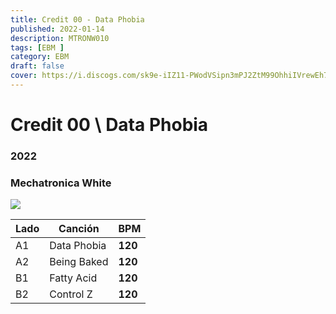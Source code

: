 ```yaml
---
title: Credit 00 - Data Phobia
published: 2022-01-14
description: MTRONW010
tags: [EBM ]
category: EBM
draft: false
cover: https://i.discogs.com/sk9e-iIZ11-PWodVSipn3mPJ2ZtM99OhhiIVrewEh7M/rs:fit/g:sm/q:90/h:600/w:600/czM6Ly9kaXNjb2dz/LWRhdGFiYXNlLWlt/YWdlcy9SLTIxNDgy/MDI2LTE2NDA0NTQx/NjYtNjIyMS5wbmc.jpeg
---
```



# Credit 00 \ Data Phobia    

### **2022**

###	Mechatronica White

![](https://i.discogs.com/sk9e-iIZ11-PWodVSipn3mPJ2ZtM99OhhiIVrewEh7M/rs:fit/g:sm/q:90/h:600/w:600/czM6Ly9kaXNjb2dz/LWRhdGFiYXNlLWlt/YWdlcy9SLTIxNDgy/MDI2LTE2NDA0NTQx/NjYtNjIyMS5wbmc.jpeg)



| Lado | Canción | BPM |
| --- | --- | --- |
| A1 | Data Phobia	| **120** |
| A2 | Being Baked	| **120** |
| B1 | Fatty Acid | **120** |
| B2 | Control Z | **120** |

